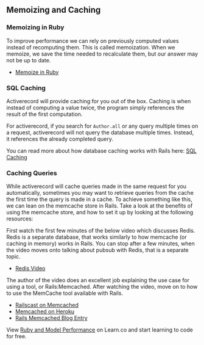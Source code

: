 ## Memoizing and Caching

### Memoizing in Ruby 

To improve performance we can rely on previously computed values instead of recomputing them.  This is called memoization.  When we memoize, we save the time needed to recalculate them, but our answer may not be up to date.

* [Memoize in Ruby](http://gavinmiller.io/2013/basics-of-ruby-memoization/)

### SQL Caching

Activerecord will provide caching for you out of the box.  Caching is when instead of computing a value twice, the program simply references the result of the first computation.

For activerecord, if you search for `Author.all` or any query multiple times on a request, activerecord will not query the database multiple times.  Instead, it references the already completed query.

You can read more about how database caching works with Rails here: 
[SQL Caching](http://guides.rubyonrails.org/caching_with_rails.html#sql-caching)

	
### Caching Queries

While activerecord will cache queries made in the same request for you automatically, sometimes you may want to retrieve queries from the cache the first time the query is made in a cache.  To achieve something like this, we can lean on the memcache store in Rails.  Take a look at the benefits of using the memcache store, and how to set it up by looking at the following resources: 

First watch the first few minutes of the below video which discusses Redis.  Redis is a separate database, that works similarly to how memcache (or caching in memory) works in Rails.  You can stop after a few minutes, when the video moves onto talking about pubsub with Redis, that is a separate topic.  

* [Redis Video](https://www.youtube.com/watch?v=OeVHnyztV9A)

The author of the video does an excellent job explaining the use case for using a tool, or Rails:Memcached.  After watching the video, move on to how to use the MemCache tool available with Rails.

* [Railscast on Memcached](https://www.youtube.com/watch?v=eO8tTPDEB8A&t=1s) 
* [Memcached on Heroku](https://devcenter.heroku.com/articles/building-a-rails-3-application-with-memcache)
* [Rails Memcached Blog Entry](http://vinsol.com/blog/2014/02/11/guide-to-caching-in-rails-using-memcache/)
<p class='util--hide'>View <a href='https://learn.co/lessons/ruby-and-model-performance'>Ruby and Model Performance</a> on Learn.co and start learning to code for free.</p>

